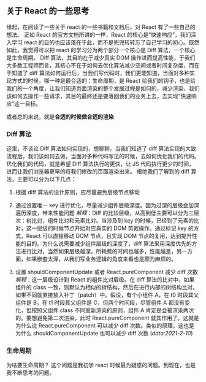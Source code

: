 ## 关于 React 的一些思考

缘起，在阅读了一些关于 react 的一些书籍和文档后，对 React 有了一些自己的想法。
正如 React 的官方文档所讲的一样，React 的核心是“快速响应”，我们深入学习 react 的目的也应该落在于此，而不是兜兜转转忘了自己学习的初心。既然如此，我觉得可以把 react 的学习分为两个部分一个核心是 Diff 算法，一个核心是生命周期。
Diff 算法，其目的在于减少真实 DOM 操作进而提高性能，于我们大多数工程师而言，其核心不在于如何去优化算法减少空间或者时间复杂度，而在于知道了 diff 算法如何运行后，当我们写代码时，我们更能知道，当面对多种实现方式的时候，哪一种是最合适的；生命周期，是 React 给我们的钩子，也是给我们的一个角度，让我们知道页面渲染的整个发展过程是如何的，减少渲染，我们该如何去操作一些请求，其目的最终还是要落回我们的业务上去，去实现“快速响应”这一目标。

或者总的来说，就是**合适的时候做合适的渲染**

### Diff 算法

这里，不谈论 Diff 算法如何实现的，想聊聊，当我们知道了 diff 算法实现的大致流程后，我们该如何去做，当面对多种代码写法的时候，去如何优化我们的代码。
优化我们的代码，就是希望 Diff 算法执行的更快，让 JS 代码执行更少的时间，进而让我们浏览器更早的将我们修改的页面渲染出来。
根绝我们了解到的 diff 算法，主要可以分为以下几点：

1.  根据 diff 算法的设计原则，应尽量避免层级节点移动

2.  通过设置唯一 key 进行优化，尽量减少组件层级深度。因为过深的层级会加深遍历深度，带来性能问题
    _解释_：Diff 的比较层级，从高到低主要可以分为三层次：树比对，组件比对和元素比对。当涉及到 key 的时候，已经到了元素的比对，这一层级的时候节点开始对应真实的 DOM 剪裁操作。通过标记 key 的方式，React 可以直接移动 DOM 节点，且实现 DOM 节点的复用，达到提升性能的目的。为什么说需要减少组件层级的深度了，diff 算法采用深度优先的方法进行比对，当然如果层级越深，所耗费的时间也越多，性能越差，另一方面，如果嵌套太深，从我们写业务逻辑的角度来看也是颇为麻烦的。

3.  设置 shouldComponentUpdate 或者 React.pureComponent 减少 diff 次数
    _解释_：这一层级设计到 React 的组件比对层级。在 diff 算法的比对中，如果组件的 class 一致，则默认为相似的树结构，然后在进行内部的树结构比对。如果不同就直接放入补丁（patch）中。假设，有个小组件 A，在 t0 时段其父组件是 B，在 t1 时段其父组件是 C，但两个时间段，尽管组件 A 都没有变化，但按照父组件 class 不同重新渲染的原则，组件 A 肯定是会被渲染两次的。要想避免第二次渲染，此时 React.pureComponent 就其作用了。这就是为什么说 React.pureComponent 可以减少 diff 次数。类似的原理，这也是为什么 shouldComponentUpdate 也可以减少 diff 次数 (_data:2021-2-10_)

### 生命周期

为啥要生命周期？ 这个问题是我初学 react 时候最为疑惑的问题。到现在，也是我不断思考的问题。
